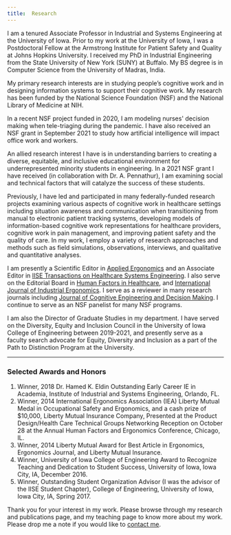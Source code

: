 ```yaml
---
title:  Research
---
```



I am a tenured Associate Professor in Industrial and Systems Engineering at the University of Iowa. Prior to my work at the University of Iowa, I was a Postdoctoral Fellow at the Armstrong Institute for Patient Safety and Quality at Johns Hopkins University. I received my PhD in Industrial Engineering from the State University of New York (SUNY) at Buffalo. My BS degree is in Computer Science from the University of Madras, India.

My primary research interests are in studying people’s cognitive work and in designing information systems to support their cognitive work. My research has been funded by the National Science Foundation (NSF) and the National Library of Medicine at NIH. 

In a recent NSF project funded in 2020, I am modeling nurses' decision making when tele-triaging during the pandemic. I have also received an NSF grant in September 2021 to study how artificial intelligence will impact office work and workers.  

An allied research interest I have is in understanding barriers to creating a diverse, equitable, and inclusive educational environment for underrepresented minority students in engineering.  In a 2021 NSF grant I have received (in collaboration with Dr. A. Pennathur), I am examining social and technical factors that will catalyze the success of these students.   

Previously, I have led and participated in many federally-funded research projects examining various aspects of cognitive work in healthcare settings including situation awareness and communication when transitioning from manual to electronic patient tracking systems, developing models of information-based cognitive work representations for healthcare providers, cognitive work in pain management, and improving patient safety and the quality of care. In my work, I employ a variety of research approaches and methods such as field simulations, observations, interviews, and qualitative and quantitative analyses.

I am presently a Scientific Editor in [Applied Ergonomics](https://www.journals.elsevier.com/applied-ergonomics) and an Associate Editor in [IISE Transactions on Healthcare Systems Engineering](https://www.tandfonline.com/toc/uhse21/current). I also serve on the Editorial Board in [Human Factors in Healthcare](https://www.journals.elsevier.com/human-factors-in-healthcare), and [International Journal of Industrial Ergonomics](https://www.journals.elsevier.com/international-journal-of-industrial-ergonomics/editorial-board). I serve as a reviewer in many research journals including [Journal of Cognitive Engineering and Decision Making](https://www.journals.elsevier.com/international-journal-of-industrial-ergonomics/editorial-board). I continue to serve as an NSF panelist for many NSF programs. 

I am also the Director of Graduate Studies in my department. I have served on the Diversity, Equity and Inclusion Council in the University of Iowa College of Engineering between 2019-2021, and presently serve as a faculty search advocate for Equity, Diversity and Inclusion as a part of the Path to Distinction Program at the University. 

---

### Selected Awards and Honors

1.	Winner, 2018 Dr. Hamed K. Eldin Outstanding Early Career IE in Academia, Institute of Industrial and Systems Engineering, Orlando, FL.
2.	Winner, 2014 International Ergonomics Association (IEA) Liberty Mutual Medal in Occupational Safety and Ergonomics, and a cash prize of $10,000, Liberty Mutual Insurance Company, Presented at the Product Design/Health Care Technical Groups Networking Reception on October 28 at the Annual Human Factors and Ergonomics Conference, Chicago, IL.
3.	Winner, 2014 Liberty Mutual Award for Best Article in Ergonomics, Ergonomics Journal, and Liberty Mutual Insurance.
6.	Winner, University of Iowa College of Engineering Award to Recognize Teaching and Dedication to Student Success, University of Iowa, Iowa City, IA, December 2016.
4.	Winner, Outstanding Student Organization Advisor (I was the advisor of the IISE Student Chapter), College of Engineering, University of Iowa, Iowa City, IA, Spring 2017.

Thank you for your interest in my work. Please browse through my research and publications page, and my teaching page to know more about my work. Please drop me a note if you would like to [contact me](mailto:priyadarshini-pennathur@uiowa.edu). 
